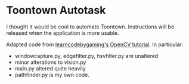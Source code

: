 # Toontown Autotask

I thought it would be cool to automate Toontown. Instructions will be released when the application is more usable.

Adapted code from [learncodebygaming's OpenCV tutorial](https://github.com/learncodebygaming/opencv_tutorials/tree/master/007_canny_edge). In particular:
- windowcapture.py, edgefilter.py, hsvfilter.py are unaltered
- minor alterations to vision.py
- main.py altered quite heavily
- pathfinder.py is my own code.
